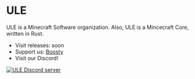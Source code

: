 # ULE 

ULE is a Minecraft Software organization. Also, ULE is a Mincecraft Core, written in Rust.
- Visit releases: soon 
- Support us: [Boosty](https://boosty.to/distemi)
- Visit our Discord!

<a href="https://discord.gg/zNZP9nKnWE">
         <img alt="ULE Discord server" src="https://media.discordapp.net/attachments/1208139879221956609/1208449704678129694/image.png?ex=65e3537d&is=65d0de7d&hm=4cfff9b58e7d5dbd78cefbfea6bae97a16155fe7e26fae811ab08fafe80e3667&=&format=webp&quality=lossless&width=1237&height=562">
</a>